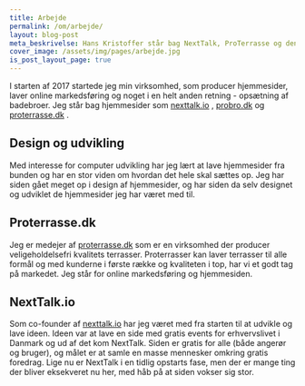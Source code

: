 ```yaml
---
title: Arbejde
permalink: /om/arbejde/
layout: blog-post
meta_beskrivelse: Hans Kristoffer står bag NextTalk, ProTerrasse og denne side. Læs mere her for at høre om hans involvering.
cover_image: /assets/img/pages/arbejde.jpg
is_post_layout_page: true
---
```


I starten af 2017 startede jeg min virksomhed, som producer hjemmesider, laver online markedsføring og noget i en helt anden retning - opsætning af badebroer. Jeg står bag hjemmesider som [nexttalk.io](http://nexttalk.io) , [probro.dk](http://probro.dk) og [proterrasse.dk](http://proterrasse.dk) .

## Design og udvikling
Med interesse for computer udvikling har jeg lært at lave hjemmesider fra bunden og har en stor viden om hvordan det hele skal sættes op. Jeg har siden gået meget op i design af hjemmesider, og har siden da selv designet og udviklet de hjemmesider jeg har været med til.

## Proterrasse.dk
Jeg er medejer af [proterrasse.dk](http://proterrasse.dk) som er en virksomhed der producer veligeholdelsefri kvalitets terrasser. Proterrasser kan laver terrasser til alle formål og med kunderne i første række og kvaliteten i top, har vi et godt tag på markedet. Jeg står for online markedsføring og hjemmesiden.

## NextTalk.io
Som co-founder af [nexttalk.io](http://nexttalk.io) har jeg været med fra starten til at udvikle og lave ideen. Ideen var at lave en side med gratis events for erhvervslivet i Danmark og ud af det kom NextTalk. Siden er gratis for alle (både angerør og bruger), og målet er at samle en masse mennesker omkring gratis foredrag. Lige nu er NextTalk i en tidlig opstarts fase, men der er mange ting der bliver eksekveret nu her, med håb på at siden vokser sig stor.
